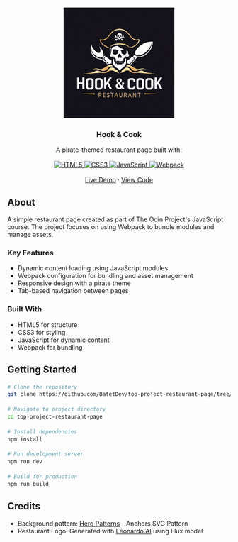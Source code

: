 <a id="readme-top"></a>

<!-- PROJECT LOGO -->
<br />
<div align="center">
  <a href="https://github.com/franbtt/restaurant-page">
    <img src="src/assets/logo.jpg" alt="Logo" width="250" height="250">
  </a>

  <h3 align="center">Hook & Cook</h3>

  <p align="center">
    A pirate-themed restaurant page built with:
    <br />
    <br />
    <a href="https://html.spec.whatwg.org/">
      <img src="https://img.shields.io/badge/html5-%23E34F26.svg?style=for-the-badge&logo=html5&logoColor=white" alt="HTML5">
    </a>
    <a href="https://www.w3.org/Style/CSS/">
      <img src="https://img.shields.io/badge/css3-%231572B6.svg?style=for-the-badge&logo=css3&logoColor=white" alt="CSS3">
    </a>
    <a href="https://developer.mozilla.org/en-US/docs/Web/JavaScript">
      <img src="https://img.shields.io/badge/javascript-%23323330.svg?style=for-the-badge&logo=javascript&logoColor=%23F7DF1E" alt="JavaScript">
    </a>
    <a href="https://webpack.js.org/">
      <img src="https://img.shields.io/badge/webpack-%238DD6F9.svg?style=for-the-badge&logo=webpack&logoColor=black" alt="Webpack">
    </a>
    <br />
    <br />
    <a href="https://batetdev.github.io/top-project-restaurant-page/">Live Demo</a>
    ·
    <a href="https://github.com/BatetDev/top-project-restaurant-page/tree/main">View Code</a>
  </p>
</div>

## About

A simple restaurant page created as part of The Odin Project's JavaScript course. The project focuses on using Webpack to bundle modules and manage assets.

### Key Features

- Dynamic content loading using JavaScript modules
- Webpack configuration for bundling and asset management
- Responsive design with a pirate theme
- Tab-based navigation between pages

### Built With

- HTML5 for structure
- CSS3 for styling
- JavaScript for dynamic content
- Webpack for bundling

## Getting Started

```bash
# Clone the repository
git clone https://github.com/BatetDev/top-project-restaurant-page/tree/main

# Navigate to project directory
cd top-project-restaurant-page

# Install dependencies
npm install

# Run development server
npm run dev

# Build for production
npm run build
```

## Credits

- Background pattern: [Hero Patterns](https://heropatterns.com/) - Anchors SVG Pattern
- Restaurant Logo: Generated with [Leonardo.AI](https://leonardo.ai/) using Flux model
